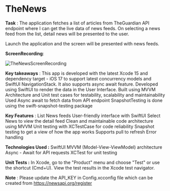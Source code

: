 # TheNews

**Task** :
The application fetches a list of articles from TheGuardian API endpoint where I can get the live data of news feeds. On selecting a news feed from the list, detail news will be presented to the user.

Launch the application and the screen will be presented with news feeds.

**ScreenRecording**:

![TheNewsScreenRecording](https://github.com/NeethaAswin/TheNews/assets/42341774/77653f48-2744-45aa-b5e3-dc7a8c327e04)


**Key takeaways** :
This app is developed with the latest Xcode 15 and dependency target - iOS 17 to support latest concurrency models and SwiftUI NavigationStack. It also supports async await feature. Developed using SwiftUI to render the data in the User Interface.
Built using MVVM Architecture and Unit test cases for testability, scalability and maintainability
Used Async await to fetch data from API endpoint
SnapshotTesting is done using the swift-snapshot-testing package

**Key Features** :
List News feeds
User-friendly interface with SwiftUI
Select News to view the detail feed
Clean and maintainable code architecture using MVVM
Unit testing with XCTestCase for code reliability
Snapshot testing to get a view of how the app works
Supports pull to refresh
Error handling

**Technologies Used :**
SwiftUI
MVVM (Model-View-ViewModel) architecture
Async - Await for API requests
XCTest for unit testing

**Unit Tests :**
In Xcode, go to the "Product" menu and choose "Test" or use the shortcut (Cmd+U). View the test results in the Xcode test navigator.

**Note** :
Please update the API_KEY in Config.xcconfig file which can be created from https://newsapi.org/register
